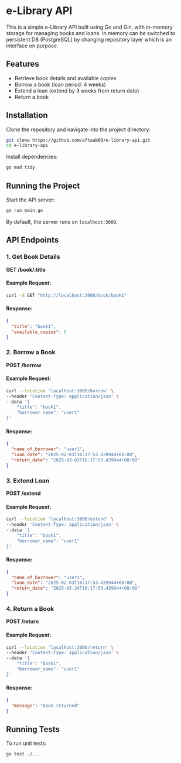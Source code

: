# e-Library API

This is a simple e-Library API built using Go and Gin, with in-memory storage for managing books and loans.
In memory can be switched to persistent DB (PostgreSQL) by changing repository layer which is an interface on purpose. 

## Features
- Retrieve book details and available copies
- Borrow a book (loan period: 4 weeks)
- Extend a loan (extend by 3 weeks from return date)
- Return a book

## Installation
Clone the repository and navigate into the project directory:

```sh
git clone https://github.com/aftaab60/e-library-api.git
cd e-library-api
```

Install dependencies:

```sh
go mod tidy
```

## Running the Project
Start the API server:

```sh
go run main.go
```

By default, the server runs on `localhost:3000`.

## API Endpoints

### 1. Get Book Details
**GET /book/:title**

#### Example Request:
```sh
curl -X GET "http://localhost:3000/book/book1"
```

#### Response:
```json
{
  "title": "book1",
  "available_copies": 5
}
```

### 2. Borrow a Book
**POST /borrow**

#### Example Request:
```sh
curl --location 'localhost:3000/borrow' \
--header 'Content-Type: application/json' \
--data '{
    "title": "book1",
    "borrower_name": "user1"
}'
```

#### Response:
```json
{
  "name_of_borrower": "user1",
  "loan_date": "2025-02-03T16:17:53.439944+08:00",
  "return_date": "2025-03-03T16:17:53.439944+08:00"
}
```

### 3. Extend Loan
**POST /extend**

#### Example Request:
```sh
curl --location 'localhost:3000/extend' \
--header 'Content-Type: application/json' \
--data '{
    "title": "book1",
    "borrower_name": "user1"
}'
```

#### Response:
```json
{
  "name_of_borrower": "user1",
  "loan_date": "2025-02-03T16:17:53.439944+08:00",
  "return_date": "2025-03-24T16:17:53.439944+08:00"
}
```

### 4. Return a Book
**POST /return**

#### Example Request:
```sh
curl --location 'localhost:3000/return' \
--header 'Content-Type: application/json' \
--data '{
    "title": "book1",
    "borrower_name": "user1"
}'
```

#### Response:
```json
{
  "message": "book returned"
}
```

## Running Tests
To run unit tests:

```sh
go test ./...
```



